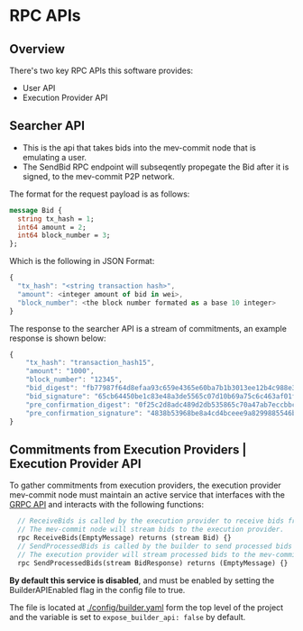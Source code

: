 # RPC APIs

## Overview

There's two key RPC APIs this software provides:
- User API
- Execution Provider API

## Searcher API
- This is the api that takes bids into the mev-commit node that is emulating a user. 
- The SendBid RPC endpoint will subseqently propegate the Bid after it is signed, to the mev-commit P2P network.

The format for the request payload is as follows:

```protobuf
message Bid {
  string tx_hash = 1;
  int64 amount = 2;
  int64 block_number = 3;
};
```

Which is the following in JSON Format:
```javascript
{
  "tx_hash": "<string transaction hash>",
  "amount": <integer amount of bid in wei>,
  "block_number": <the block number formated as a base 10 integer>
}
```

The response to the searcher API is a stream of commitments, an example response is shown below:
```javascript
{
    "tx_hash": "transaction_hash15",
    "amount": "1000",
    "block_number": "12345",
    "bid_digest": "fb77987f64d8efaa93c659e4365e60ba7b1b3013ee12b4c988e3dbd87b76109d",
    "bid_signature": "65cb64450be1c83e48a3de5565c07d10b69a75c6c463af01ffb20849e777861a3fd07e1415c83f31f1e05cc7b430b4073faf988b3b0a469148e02ccba9fd6d9901",
    "pre_confirmation_digest": "0f25c2d8adc489d2db535865c70a47ab7eccbbc89ca95b705547c38811712111",
    "pre_confirmation_signature": "4838b53968be8a4cd4bceee9a8299885546b7d184cfe6390dcb8afd37fec3c1b08f0ce03935afce5b11b9f425434a4b22d01cb4d4dd5f4e5894c699302dbb3ad01"
}
```


## Commitments from Execution Providers | Execution Provider API
To gather commitments from execution providers, the execution provider mev-commit node must maintain an active service that interfaces with the [GRPC API](https://github.com/primevprotocol/mev-commit/blob/main/rpc/builderapi/v1/builderapi.proto) and interacts with the following functions:

```protobuf
  // ReceiveBids is called by the execution provider to receive bids from the mev-commit node.
  // The mev-commit node will stream bids to the execution provider.
  rpc ReceiveBids(EmptyMessage) returns (stream Bid) {}
  // SendProcessedBids is called by the builder to send processed bids to the mev-commit node.
  // The execution provider will stream processed bids to the mev-commit node.
  rpc SendProcessedBids(stream BidResponse) returns (EmptyMessage) {}

```

**By default this service is disabled**, and must be enabled by setting the BuilderAPIEnabled flag in the config file to true.

The file is located at [./config/builder.yaml](../../config/builder.yml) form the top level of the project and the variable is set to `expose_builder_api: false` by default.

